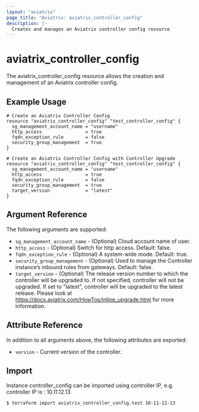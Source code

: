 ```yaml
---
layout: "aviatrix"
page_title: "Aviatrix: aviatrix_controller_config"
description: |-
  Creates and manages an Aviatrix controller config resource
---
```


# aviatrix_controller_config

The aviatrix_controller_config resource allows the creation and management of an Aviatrix controller config.

## Example Usage

```hcl
# Create an Aviatrix Controller Config
resource "aviatrix_controller_config" "test_controller_config" {
  sg_management_account_name = "username"
  http_access                = true
  fqdn_exception_rule        = false
  security_group_management  = true
}
```

```hcl
# Create an Aviatrix Controller Config with Controller Upgrade
resource "aviatrix_controller_config" "test_controller_config" {
  sg_management_account_name = "username"
  http_access                = true
  fqdn_exception_rule        = false
  security_group_management  = true
  target_version             = "latest"
}
```

## Argument Reference

The following arguments are supported:

* `sg_management_account_name` - (Optional) Cloud account name of user.
* `http_access` - (Optional) Switch for http access. Default: false.
* `fqdn_exception_rule` - (Optional) A system-wide mode. Default: true.
* `security_group_management` - (Optional) Used to manage the Controller instance’s inbound rules from gateways. Default: false.
* `target_version` - (Optional) The release version number to which the controller will be upgraded to. If not specified, controller will not be upgraded. If set to "latest", controller will be upgraded to the latest release. Please look at https://docs.aviatrix.com/HowTos/inline_upgrade.html for more information.

## Attribute Reference

In addition to all arguments above, the following attributes are exported:

* `version` - Current version of the controller.

## Import

Instance controller_config can be imported using controller IP, e.g. controller IP is : 10.11.12.13

```
$ terraform import aviatrix_controller_config.test 10-11-12-13
```